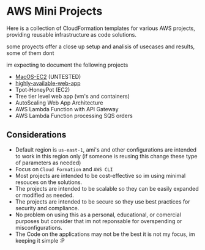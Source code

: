 # AWS Mini Projects

Here is a collection of CloudFormation templates for various AWS projects, providing reusable infrastructure as code solutions.

some proyects offer a close up setup and analisis of usecases and results, some of them dont

im expecting to document the following projects

- [MacOS-EC2](./macOS-EC2) (UNTESTED)
- [highly-available-web-app](./highly-available-web-app/)
- Tpot-HoneyPot (EC2)
- Tree tier level web app (vm's and containers)
- AutoScaling Web App Architecture
- AWS Lambda Function with API Gateway
- AWS Lambda Function processing SQS orders
<!-- 
- [Tpot-HoneyPot](./Tpot-HoneyPot)
- [Tree tier level web app](./three-tier-web-app)
- [AutoScaling Web App Architecture](./AutoScaling-Web-App)
- [AWS Lambda Function with API Gateway](./Lambda-API-Gateway)
- [AWS Lambda Function processing SQS orders](./Lambda-SQS) -->

## Considerations

- Default region is `us-east-1`, ami's and other configurations are intended to work in this region only (if someone is reusing this change these type of parameters as needed)
- Focus on `Cloud Formation` and `AWS CLI`
- Most projects are intended to be cost-effective so im using minimal resouces on the solutions.
- The projects are intended to be scalable so they can be easily expanded or modified as needed.
- The projects are intended to be secure so they use best practices for security and compliance.
- No problem on using this as a personal, educational, or comercial purposes but consider that im not reponsable for overspending or misconfigurations.
- The Code on the applications may not be the best it is not my focus, im keeping it simple :P